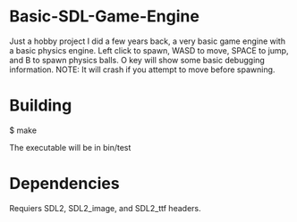 # Basic-SDL-Game-Engine

Just a hobby project I did a few years back, a very basic game engine with a basic physics engine. Left click to spawn, WASD to move, SPACE to jump, and B to spawn physics balls. O key will show some basic debugging information.
NOTE: It will crash if you attempt to move before spawning.


# Building

$ make

The executable will be in bin/test


# Dependencies

Requiers SDL2, SDL2_image, and SDL2_ttf headers.
